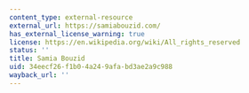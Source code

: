 ```yaml
---
content_type: external-resource
external_url: https://samiabouzid.com/
has_external_license_warning: true
license: https://en.wikipedia.org/wiki/All_rights_reserved
status: ''
title: Samia Bouzid
uid: 34eecf26-f1b0-4a24-9afa-bd3ae2a9c988
wayback_url: ''
---
```

